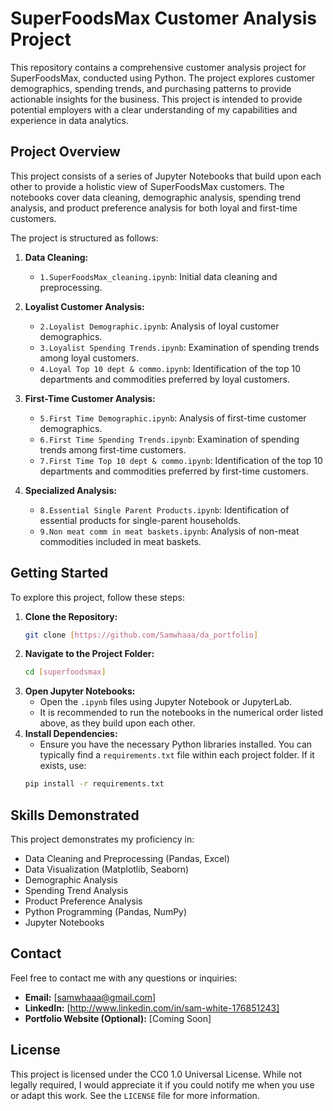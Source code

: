 # SuperFoodsMax Customer Analysis Project

This repository contains a comprehensive customer analysis project for SuperFoodsMax, conducted using Python. The project explores customer demographics, spending trends, and purchasing patterns to provide actionable insights for the business. This project is intended to provide potential employers with a clear understanding of my capabilities and experience in data analytics.

## Project Overview

This project consists of a series of Jupyter Notebooks that build upon each other to provide a holistic view of SuperFoodsMax customers. The notebooks cover data cleaning, demographic analysis, spending trend analysis, and product preference analysis for both loyal and first-time customers.

The project is structured as follows:

1.  **Data Cleaning:**
    * `1.SuperFoodsMax_cleaning.ipynb`: Initial data cleaning and preprocessing.

2.  **Loyalist Customer Analysis:**
    * `2.Loyalist Demographic.ipynb`: Analysis of loyal customer demographics.
    * `3.Loyalist Spending Trends.ipynb`: Examination of spending trends among loyal customers.
    * `4.Loyal Top 10 dept & commo.ipynb`: Identification of the top 10 departments and commodities preferred by loyal customers.

3.  **First-Time Customer Analysis:**
    * `5.First Time Demographic.ipynb`: Analysis of first-time customer demographics.
    * `6.First Time Spending Trends.ipynb`: Examination of spending trends among first-time customers.
    * `7.First Time Top 10 dept & commo.ipynb`: Identification of the top 10 departments and commodities preferred by first-time customers.

4.  **Specialized Analysis:**
    * `8.Essential Single Parent Products.ipynb`: Identification of essential products for single-parent households.
    * `9.Non meat comm in meat baskets.ipynb`: Analysis of non-meat commodities included in meat baskets.

## Getting Started

To explore this project, follow these steps:

1.  **Clone the Repository:**
    ```bash
    git clone [https://github.com/Samwhaaa/da_portfolio]
    ```
2.  **Navigate to the Project Folder:**
    ```bash
    cd [superfoodsmax]
    ```
3.  **Open Jupyter Notebooks:**
    * Open the `.ipynb` files using Jupyter Notebook or JupyterLab.
    * It is recommended to run the notebooks in the numerical order listed above, as they build upon each other.
4.  **Install Dependencies:**
    * Ensure you have the necessary Python libraries installed. You can typically find a `requirements.txt` file within each project folder. If it exists, use:
    ```bash
    pip install -r requirements.txt
    ```

## Skills Demonstrated

This project demonstrates my proficiency in:

* Data Cleaning and Preprocessing (Pandas, Excel)
* Data Visualization (Matplotlib, Seaborn)
* Demographic Analysis
* Spending Trend Analysis
* Product Preference Analysis
* Python Programming (Pandas, NumPy)
* Jupyter Notebooks

## Contact

Feel free to contact me with any questions or inquiries:

* **Email:** [samwhaaa@gmail.com]
* **LinkedIn:** [http://www.linkedin.com/in/sam-white-176851243]
* **Portfolio Website (Optional):** [Coming Soon]

## License

This project is licensed under the CC0 1.0 Universal License. 
While not legally required, I would appreciate it if you could notify me when you use or adapt this work. 
See the `LICENSE` file for more information.
